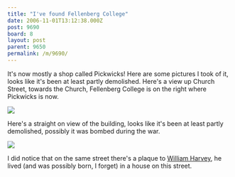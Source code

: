 ```yaml
---
title: "I've found Fellenberg College"
date: 2006-11-01T13:12:38.000Z
post: 9690
board: 8
layout: post
parent: 9650
permalink: /m/9690/
---
```

It's now mostly a shop called Pickwicks! Here are some pictures I took of it, looks like it's been at least partly demolished. Here's a view up Church Street, towards the Church, Fellenberg College is on the right where Pickwicks is now.

<img src="http://static.flickr.com/114/285644224_762057ad42.jpg" />

Here's a straight on view of the building, looks like it's been at least partly demolished, possibly it was bombed during the war.

<img src="http://static.flickr.com/99/285642656_c70d69b862.jpg" />

I did notice that on the same street there's a plaque to <a href="https://www.google.co.uk/search?q=william+harvey">William Harvey</a>, he lived (and was possibly born, I forget) in a house on this street.
